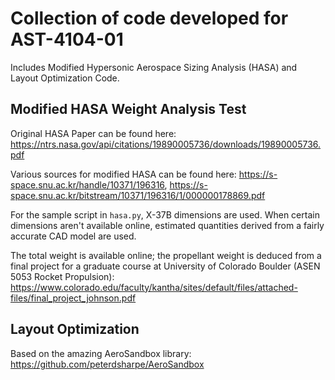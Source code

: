 # Collection of code developed for AST-4104-01

Includes Modified Hypersonic Aerospace Sizing Analysis (HASA) and Layout Optimization Code.


## Modified HASA Weight Analysis Test
Original HASA Paper can be found here: https://ntrs.nasa.gov/api/citations/19890005736/downloads/19890005736.pdf

Various sources for modified HASA can be found here: https://s-space.snu.ac.kr/handle/10371/196316, https://s-space.snu.ac.kr/bitstream/10371/196316/1/000000178869.pdf 

For the sample script in `hasa.py`, X-37B dimensions are used. When certain dimensions aren't available online, estimated quantities derived from a fairly accurate CAD model are used.

The total weight is available online; the propellant weight is deduced from a final project for a graduate course at University of Colorado Boulder (ASEN 5053 Rocket Propulsion): https://www.colorado.edu/faculty/kantha/sites/default/files/attached-files/final_project_johnson.pdf

## Layout Optimization
Based on the amazing AeroSandbox library: https://github.com/peterdsharpe/AeroSandbox